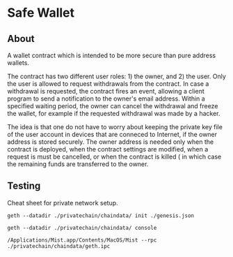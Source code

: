 
# Safe Wallet

## About
A wallet contract which is intended to be more secure than pure address wallets.

The contract has two different user roles: 1) the owner, and 2) the user.
Only the user is allowed to request withdrawals from the contract. In case
a withdrawal is requested, the contract fires an event, allowing a client
program to send a notification to the owner's email address. Within a specified
waiting period, the owner can cancel the withdrawal and freeze the wallet, for
example if the requested withdrawal was made by a hacker.

The idea is that one do not have to worry about keeping the private key file of
the user account in devices that are conneced to Internet, if the owner address
is stored securely. The owner address is needed only when the contract is
deployed, when the contract settings are modified, when a request is must be
cancelled, or when the contract is killed ( in which case the remaining funds are
transferred to the owner.

## Testing

Cheat sheet for private network setup.

```
geth --datadir ./privatechain/chaindata/ init ./genesis.json
```

```
geth --datadir ./privatechain/chaindata/ console
```

```
/Applications/Mist.app/Contents/MacOS/Mist --rpc ./privatechain/chaindata/geth.ipc
```
